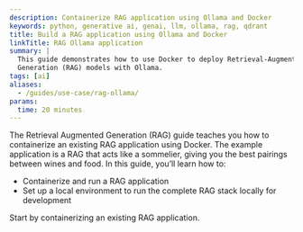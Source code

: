 ```yaml
---
description: Containerize RAG application using Ollama and Docker
keywords: python, generative ai, genai, llm, ollama, rag, qdrant
title: Build a RAG application using Ollama and Docker
linkTitle: RAG Ollama application
summary: |
  This guide demonstrates how to use Docker to deploy Retrieval-Augmented
  Generation (RAG) models with Ollama.
tags: [ai]
aliases:
  - /guides/use-case/rag-ollama/
params:
  time: 20 minutes
---
```


The Retrieval Augmented Generation (RAG) guide teaches you how to containerize an existing RAG application using Docker. The example application is a RAG that acts like a sommelier, giving you the best pairings between wines and food. In this guide, you’ll learn how to:

- Containerize and run a RAG application
- Set up a local environment to run the complete RAG stack locally for development

Start by containerizing an existing RAG application.

